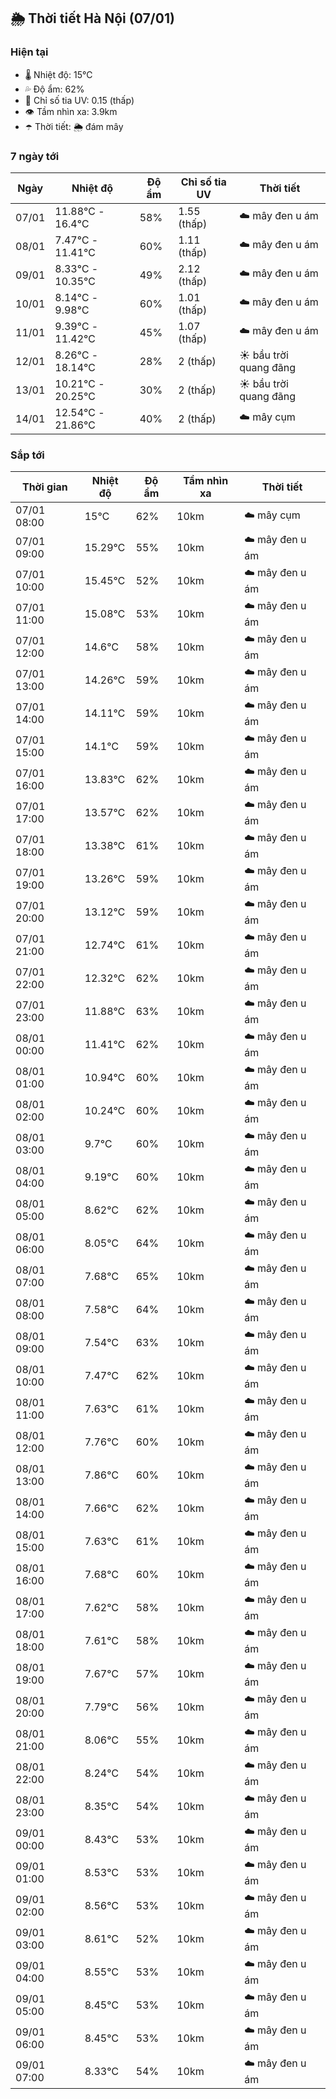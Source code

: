 ## 🌦️ Thời tiết Hà Nội (07/01)

### Hiện tại

- 🌡️ Nhiệt độ: 15℃
- 💦 Độ ẩm: 62%
- 🌟 Chỉ số tia UV: 0.15 (thấp)
- 👁️ Tầm nhìn xa: 3.9km
- ☂️ Thời tiết: 🌦️ đám mây

### 7 ngày tới

| Ngày | Nhiệt độ | Độ ẩm | Chỉ số tia UV | Thời tiết |
| --- | --- | --- | --- | --- |
| 07/01 | 11.88℃ - 16.4℃ | 58% | 1.55 (thấp) | ☁️ mây đen u ám |
| 08/01 | 7.47℃ - 11.41℃ | 60% | 1.11 (thấp) | ☁️ mây đen u ám |
| 09/01 | 8.33℃ - 10.35℃ | 49% | 2.12 (thấp) | ☁️ mây đen u ám |
| 10/01 | 8.14℃ - 9.98℃ | 60% | 1.01 (thấp) | ☁️ mây đen u ám |
| 11/01 | 9.39℃ - 11.42℃ | 45% | 1.07 (thấp) | ☁️ mây đen u ám |
| 12/01 | 8.26℃ - 18.14℃ | 28% | 2 (thấp) | ☀️ bầu trời quang đãng |
| 13/01 | 10.21℃ - 20.25℃ | 30% | 2 (thấp) | ☀️ bầu trời quang đãng |
| 14/01 | 12.54℃ - 21.86℃ | 40% | 2 (thấp) | ☁️ mây cụm |

### Sắp tới

| Thời gian | Nhiệt độ | Độ ẩm | Tầm nhìn xa | Thời tiết |
| --- | --- | --- | --- | --- |
| 07/01 08:00 | 15℃ | 62% | 10km | ☁️ mây cụm |
| 07/01 09:00 | 15.29℃ | 55% | 10km | ☁️ mây đen u ám |
| 07/01 10:00 | 15.45℃ | 52% | 10km | ☁️ mây đen u ám |
| 07/01 11:00 | 15.08℃ | 53% | 10km | ☁️ mây đen u ám |
| 07/01 12:00 | 14.6℃ | 58% | 10km | ☁️ mây đen u ám |
| 07/01 13:00 | 14.26℃ | 59% | 10km | ☁️ mây đen u ám |
| 07/01 14:00 | 14.11℃ | 59% | 10km | ☁️ mây đen u ám |
| 07/01 15:00 | 14.1℃ | 59% | 10km | ☁️ mây đen u ám |
| 07/01 16:00 | 13.83℃ | 62% | 10km | ☁️ mây đen u ám |
| 07/01 17:00 | 13.57℃ | 62% | 10km | ☁️ mây đen u ám |
| 07/01 18:00 | 13.38℃ | 61% | 10km | ☁️ mây đen u ám |
| 07/01 19:00 | 13.26℃ | 59% | 10km | ☁️ mây đen u ám |
| 07/01 20:00 | 13.12℃ | 59% | 10km | ☁️ mây đen u ám |
| 07/01 21:00 | 12.74℃ | 61% | 10km | ☁️ mây đen u ám |
| 07/01 22:00 | 12.32℃ | 62% | 10km | ☁️ mây đen u ám |
| 07/01 23:00 | 11.88℃ | 63% | 10km | ☁️ mây đen u ám |
| 08/01 00:00 | 11.41℃ | 62% | 10km | ☁️ mây đen u ám |
| 08/01 01:00 | 10.94℃ | 60% | 10km | ☁️ mây đen u ám |
| 08/01 02:00 | 10.24℃ | 60% | 10km | ☁️ mây đen u ám |
| 08/01 03:00 | 9.7℃ | 60% | 10km | ☁️ mây đen u ám |
| 08/01 04:00 | 9.19℃ | 60% | 10km | ☁️ mây đen u ám |
| 08/01 05:00 | 8.62℃ | 62% | 10km | ☁️ mây đen u ám |
| 08/01 06:00 | 8.05℃ | 64% | 10km | ☁️ mây đen u ám |
| 08/01 07:00 | 7.68℃ | 65% | 10km | ☁️ mây đen u ám |
| 08/01 08:00 | 7.58℃ | 64% | 10km | ☁️ mây đen u ám |
| 08/01 09:00 | 7.54℃ | 63% | 10km | ☁️ mây đen u ám |
| 08/01 10:00 | 7.47℃ | 62% | 10km | ☁️ mây đen u ám |
| 08/01 11:00 | 7.63℃ | 61% | 10km | ☁️ mây đen u ám |
| 08/01 12:00 | 7.76℃ | 60% | 10km | ☁️ mây đen u ám |
| 08/01 13:00 | 7.86℃ | 60% | 10km | ☁️ mây đen u ám |
| 08/01 14:00 | 7.66℃ | 62% | 10km | ☁️ mây đen u ám |
| 08/01 15:00 | 7.63℃ | 61% | 10km | ☁️ mây đen u ám |
| 08/01 16:00 | 7.68℃ | 60% | 10km | ☁️ mây đen u ám |
| 08/01 17:00 | 7.62℃ | 58% | 10km | ☁️ mây đen u ám |
| 08/01 18:00 | 7.61℃ | 58% | 10km | ☁️ mây đen u ám |
| 08/01 19:00 | 7.67℃ | 57% | 10km | ☁️ mây đen u ám |
| 08/01 20:00 | 7.79℃ | 56% | 10km | ☁️ mây đen u ám |
| 08/01 21:00 | 8.06℃ | 55% | 10km | ☁️ mây đen u ám |
| 08/01 22:00 | 8.24℃ | 54% | 10km | ☁️ mây đen u ám |
| 08/01 23:00 | 8.35℃ | 54% | 10km | ☁️ mây đen u ám |
| 09/01 00:00 | 8.43℃ | 53% | 10km | ☁️ mây đen u ám |
| 09/01 01:00 | 8.53℃ | 53% | 10km | ☁️ mây đen u ám |
| 09/01 02:00 | 8.56℃ | 53% | 10km | ☁️ mây đen u ám |
| 09/01 03:00 | 8.61℃ | 52% | 10km | ☁️ mây đen u ám |
| 09/01 04:00 | 8.55℃ | 53% | 10km | ☁️ mây đen u ám |
| 09/01 05:00 | 8.45℃ | 53% | 10km | ☁️ mây đen u ám |
| 09/01 06:00 | 8.45℃ | 53% | 10km | ☁️ mây đen u ám |
| 09/01 07:00 | 8.33℃ | 54% | 10km | ☁️ mây đen u ám |
